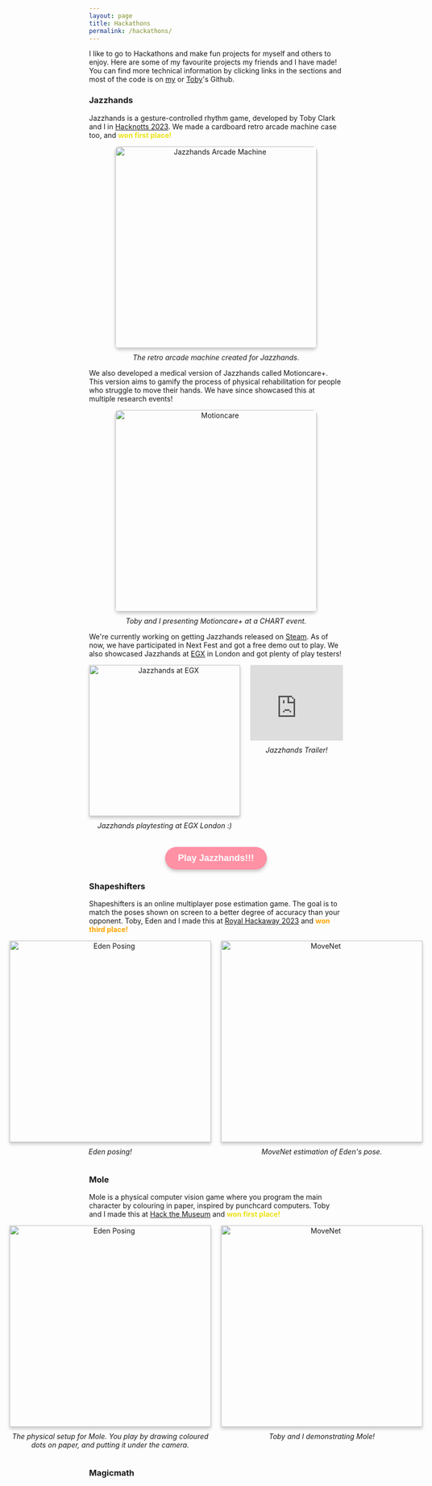 ```yaml
---
layout: page
title: Hackathons
permalink: /hackathons/
---
```


I like to go to Hackathons and make fun projects for myself and others to enjoy. Here are some of my favourite projects my friends and I have made! You can find more technical information by clicking links in the sections and most of the code is on [my](https://github.com/aswarbs) or [Toby](https://github.com/tobybenjaminclark)'s Github.

### Jazzhands

Jazzhands is a gesture-controlled rhythm game, developed by Toby Clark and I in [Hacknotts 2023](https://devpost.com/software/jazzhands). We made a cardboard retro arcade machine case too, and <span style="color:rgb(236, 225, 18);">**won first place!**</span>

<div style="text-align: center;">
  <img src="{{site.baseurl}}/assets/images/sample_portfolio/jazzhands-arcade.jpg" alt="Jazzhands Arcade Machine" style="max-width: 100%; height: 400px; box-shadow: 0px 4px 6px rgba(0, 0, 0, 0.2); border-radius: 8px;">
  <p style="font-style: italic; margin-top: 10px;">The retro arcade machine created for Jazzhands.</p>
</div>

We also developed a medical version of Jazzhands called Motioncare+. This version aims to gamify the process of physical rehabilitation for people who struggle to move their hands. We have since showcased this at multiple research events!

<div style="text-align: center;">
  <img src="{{site.baseurl}}/assets/images/sample_portfolio/motioncare.png" alt="Motioncare" style="max-width: 100%; height: 400px; box-shadow: 0px 4px 6px rgba(0, 0, 0, 0.2); border-radius: 8px;">
  <p style="font-style: italic; margin-top: 10px;">Toby and I presenting Motioncare+ at a CHART event.</p>
</div>

We're currently working on getting Jazzhands released on [Steam](https://store.steampowered.com/app/2701220/Jazzhands/). As of now, we have participated in Next Fest and got a free demo out to play. We also showcased Jazzhands at [EGX](https://www.bbc.co.uk/news/live/cgqy2dypdw0t) in London and got plenty of play testers!

<div style="display: flex; justify-content: center; gap: 20px; align-items: flex-start;">
  <div style="text-align: center;">
    <img src="{{site.baseurl}}/assets/images/sample_portfolio/jazzhands-egx.jpg" alt="Jazzhands at EGX" style="max-width: 100%; height: 300px; box-shadow: 0px 4px 6px rgba(0, 0, 0, 0.2)">
    <p style="font-style: italic; margin-top: 10px;">Jazzhands playtesting at EGX London :)</p>
  </div>

  <div style="text-align: center;">
    <iframe 
      width="100%" 
      height="auto" 
      src="https://www.youtube.com/embed/ZheQ9EejV_0" 
      frameborder="0" 
      allow="accelerometer; autoplay; clipboard-write; encrypted-media; gyroscope; picture-in-picture" 
      allowfullscreen>
    </iframe>
    <p style="font-style: italic; margin-top: 10px;">Jazzhands Trailer!</p>
  </div>
</div>

<div style="text-align: center; margin-top: 20px;">
  <a href="https://store.steampowered.com/app/2701220/Jazzhands/" 
     target="_blank" 
     style="display: inline-block; text-decoration: none; background-color: #ff91a4; color: white; padding: 12px 25px; border-radius: 25px; font-size: 18px; font-weight: bold; box-shadow: 0px 4px 6px rgba(0, 0, 0, 0.2); transition: transform 0.2s ease, box-shadow 0.2s ease; font-family: 'Comic Sans MS', cursive, sans-serif;">
    Play Jazzhands!!!
  </a>
</div>

<style>
  a:hover {
    transform: scale(1.1);
    box-shadow: 0px 6px 8px rgba(0, 0, 0, 0.3);
    background-color: #fe9bce;
  }
</style>

### Shapeshifters

Shapeshifters is an online multiplayer pose estimation game. The goal is to match the poses shown on screen to a better degree of accuracy than your opponent. Toby, Eden and I made this at [Royal Hackaway 2023](https://devpost.com/software/shapeshifters) and <span style="color: #FFA500;">**won third place!**</span>

<div style="display: flex; justify-content: center; gap: 20px; align-items: flex-start;">
  <div style="text-align: center;">
    <img src="{{site.baseurl}}/assets/images/sample_portfolio/shapeshifters-eden.png" alt="Eden Posing" style="max-width: 100%; height: 400px; box-shadow: 0px 4px 6px rgba(0, 0, 0, 0.2)">
    <p style="font-style: italic; margin-top: 10px;">Eden posing!</p>
  </div>

  <div style="text-align: center;">
    <img src="{{site.baseurl}}/assets/images/sample_portfolio/shapeshifters-pose.png" alt="MoveNet" style="max-width: 100%; height: 400px; box-shadow: 0px 4px 6px rgba(0, 0, 0, 0.2)">
    <p style="font-style: italic; margin-top: 10px;">MoveNet estimation of Eden's pose.</p>
  </div>
</div>

### Mole

Mole is a physical computer vision game where you program the main character by colouring in paper, inspired by punchcard computers. Toby and I made this at [Hack the Museum](https://www.hackster.io/tobybenjaminclark/mole-28b94b) and <span style="color:rgb(236, 225, 18);">**won first place!**</span>

<div style="display: flex; justify-content: center; gap: 20px; align-items: flex-start;">
  <div style="text-align: center;">
    <img src="{{site.baseurl}}/assets/images/sample_portfolio/mole-device.jpg" alt="Eden Posing" style="max-width: 100%; height: 400px; box-shadow: 0px 4px 6px rgba(0, 0, 0, 0.2)">
    <p style="font-style: italic; margin-top: 10px;">The physical setup for Mole. You play by drawing coloured dots on paper, and putting it under the camera.</p>
  </div>

  <div style="text-align: center;">
    <img src="{{site.baseurl}}/assets/images/sample_portfolio/mole-demo.jpg" alt="MoveNet" style="max-width: 100%; height: 400px; box-shadow: 0px 4px 6px rgba(0, 0, 0, 0.2)">
    <p style="font-style: italic; margin-top: 10px;">Toby and I demonstrating Mole!</p>
  </div>
</div>

### Magicmath
